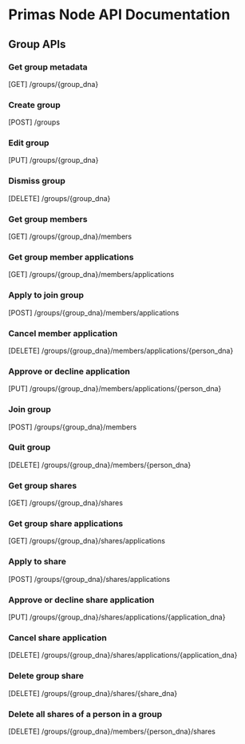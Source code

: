# Primas Node API Documentation

## Group APIs

### Get group metadata

[GET] /groups/{group_dna}

### Create group

[POST] /groups

### Edit group
[PUT] /groups/{group_dna}

### Dismiss group

[DELETE] /groups/{group_dna}

### Get group members

[GET] /groups/{group_dna}/members

### Get group member applications

[GET] /groups/{group_dna}/members/applications

### Apply to join group

[POST] /groups/{group_dna}/members/applications

### Cancel member application

[DELETE] /groups/{group_dna}/members/applications/{person_dna}

### Approve or decline application

[PUT] /groups/{group_dna}/members/applications/{person_dna}

### Join group

[POST] /groups/{group_dna}/members

### Quit group

[DELETE] /groups/{group_dna}/members/{person_dna}

### Get group shares

[GET] /groups/{group_dna}/shares
 
### Get group share applications

[GET] /groups/{group_dna}/shares/applications

### Apply to share

[POST] /groups/{group_dna}/shares/applications

### Approve or decline share application

[PUT] /groups/{group_dna}/shares/applications/{application_dna}
 
### Cancel share application

[DELETE] /groups/{group_dna}/shares/applications/{application_dna}
 
### Delete group share

[DELETE] /groups/{group_dna}/shares/{share_dna}

### Delete all shares of a person in a group

[DELETE] /groups/{group_dna}/members/{person_dna}/shares




